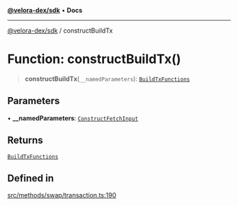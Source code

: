 [**@velora-dex/sdk**](../README.md) • **Docs**

***

[@velora-dex/sdk](../globals.md) / constructBuildTx

# Function: constructBuildTx()

> **constructBuildTx**(`__namedParameters`): [`BuildTxFunctions`](../type-aliases/BuildTxFunctions.md)

## Parameters

• **\_\_namedParameters**: [`ConstructFetchInput`](../interfaces/ConstructFetchInput.md)

## Returns

[`BuildTxFunctions`](../type-aliases/BuildTxFunctions.md)

## Defined in

[src/methods/swap/transaction.ts:190](https://github.com/VeloraDEX/sdk/blob/feat/extend_delta_orders_filtering/src/methods/swap/transaction.ts#L190)
